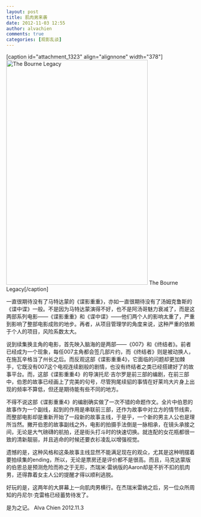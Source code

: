 ```yaml
---
layout: post
title: 肌肉男来袭
date: 2012-11-03 12:55
author: alvachien
comments: true
categories: [观影乱谈]
---
```

[caption id="attachment_1323" align="alignnone" width="378"]<a href="http://www.alvachien.com/alvablog/wp-content/uploads/2012/11/TheBourneLegacy.jpg"><img class="size-full wp-image-1323" title="TheBourneLegacy" src="http://www.alvachien.com/alvablog/wp-content/uploads/2012/11/TheBourneLegacy.jpg" alt="The Bourne Legacy" width="378" height="600" /></a> The Bourne Legacy[/caption]

一直很期待没有了马特达蒙的《谍影重重》，亦如一直很期待没有了汤姆克鲁斯的《谍中谍》一般。不是因为马特达蒙演得不好，也不是阿汤哥魅力衰减了，而是这两部系列电影——《谍影重重》和《谍中谍》——他们两个人的影响太重了，严重到影响了整部电影成败的地步。再者，从项目管理学的角度来说，这种严重的依赖于个人的项目，风险系数太大。

说到续集换主角的电影，首先映入脑海的是两部——《007》和《终结者》。前者已经成为一个现象，每任007主角都会签几部片约，而《终结者》则是被动换人，在施瓦辛格当了州长之后。而反观这部《谍影重重4》，它面临的问题却更加棘手，它既没有007这个电视连续剧般的剧情，也没有终结者之类已经搭建好了的故事平台。而，这部《谍影重重4》的导演托尼·吉尔罗是前三部的编剧，在前三部中，伯恩的故事已经画上了完美的句号，尽管狗尾续貂的事情在好莱坞大片身上出现的频率不算低，但还是期待能有些不同的地方。

不得不说这部《谍影重重4》的编剧确实做了一次不错的命题作文。全片中伯恩的故事作为一个副线，起到的作用是串联前三部，还作为故事中对立方的情节线索，而整部电影却是重新开始了一段新的故事主线，于是乎，一个新的男主人公也是理所当然。撇开伯恩的故事副线之外，电影的拍摄手法倒是一脉相承，在镜头承接之间，无论是大气磅礴的航拍，还是街头打斗时的快速切换。就连配的女花瓶都很一致的清新靓丽，并且逃命的时候还要衣衫凌乱以增强视觉。

遗憾的是，这种风格和这条故事主线显然不能满足现在的观众，尤其是这种明摆着要拍续集的ending，所以，无论是票房还是评价都不是很高。而且，马克达蒙版的伯恩总是预测危险而祢之于无形，杰瑞米·雷纳版的Aaron却是不折不扣的肌肉男，还得靠着女主人公的提醒才得以顺利逃脱。

好玩的是，这两年的大屏幕上一向肌肉男横行。在杰瑞米雷纳之后，另一位众所周知的丹尼尔·克雷格已经蓄势待发了。

是为之记。
Alva Chien
2012.11.3

